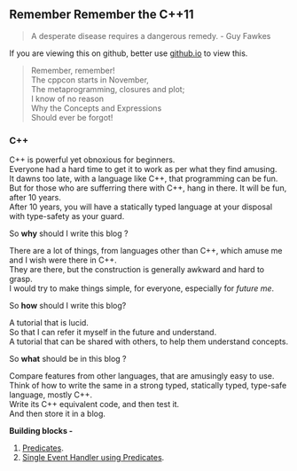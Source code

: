 ## Remember Remember the C++11
> A desperate disease requires a dangerous remedy.  - Guy Fawkes

If you are viewing this on github, better use [github.io](https://badola.github.io/blog/) to view this.

> Remember, remember!  
> The cppcon starts in November,  
> The metaprogramming, closures and plot;  
> I know of no reason  
> Why the Concepts and Expressions  
> Should ever be forgot! 
    
### C++
C++ is powerful yet obnoxious for beginners.  
Everyone had a hard time to get it to work as per what they find amusing.  
It dawns too late, with a language like C++, that programming can be fun.  
But for those who are sufferring there with C++, hang in there. It will be fun, after 10 years.  
After 10 years, you will have a statically typed language at your disposal with type-safety as your guard.  

So **why** should I write this blog ?

There are a lot of things, from languages other than C++, which amuse me and I wish were there in C++.  
They are there, but the construction is generally awkward and hard to grasp.  
I would try to make things simple, for everyone, especially for _future me_.

So **how** should I write this blog?

A tutorial that is lucid.  
So that I can refer it myself in the future and understand.  
A tutorial that can be shared with others, to help them understand concepts.

So **what** should be in this blog ?

Compare features from other languages, that are amusingly easy to use.  
Think of how to write the same in a strong typed, statically typed, type-safe language, mostly C++.  
Write its C++ equivalent code, and then test it.  
And then store it in a blog.

**Building blocks -**
1. [Predicates](/cpp/predicates.md).
1. [Single Event Handler using Predicates](/cpp/single_event_handler_using_predicates.md).
